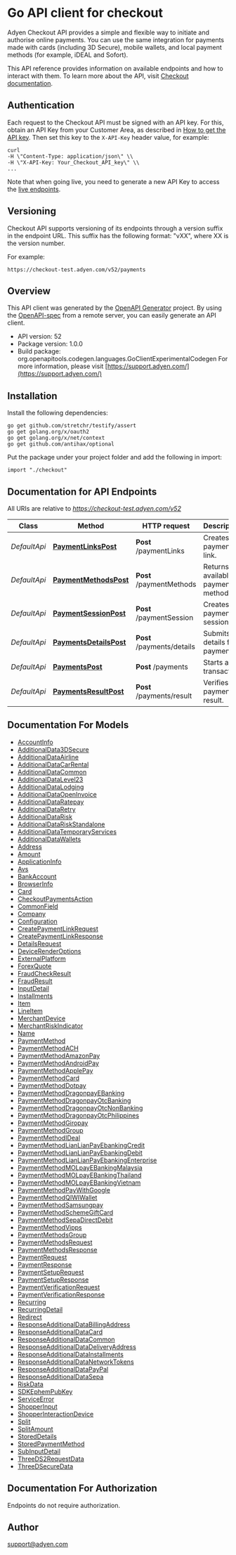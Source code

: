 # Go API client for checkout

Adyen Checkout API provides a simple and flexible way to initiate and authorise online payments. You can use the same integration for payments made with cards (including 3D Secure), mobile wallets, and local payment methods (for example, iDEAL and Sofort).

This API reference provides information on available endpoints and how to interact with them. To learn more about the API, visit [Checkout documentation](https://docs.adyen.com/checkout).

## Authentication
Each request to the Checkout API must be signed with an API key. For this, obtain an API Key from your Customer Area, as described in [How to get the API key](https://docs.adyen.com/user-management/how-to-get-the-api-key). Then set this key to the `X-API-Key` header value, for example:

```
curl
-H \"Content-Type: application/json\" \\
-H \"X-API-Key: Your_Checkout_API_key\" \\
...
```
Note that when going live, you need to generate a new API Key to access the [live endpoints](https://docs.adyen.com/development-resources/live-endpoints).

## Versioning
Checkout API supports versioning of its endpoints through a version suffix in the endpoint URL. This suffix has the following format: \"vXX\", where XX is the version number.

For example:
```
https://checkout-test.adyen.com/v52/payments
```

## Overview
This API client was generated by the [OpenAPI Generator](https://openapi-generator.tech) project.  By using the [OpenAPI-spec](https://www.openapis.org/) from a remote server, you can easily generate an API client.

- API version: 52
- Package version: 1.0.0
- Build package: org.openapitools.codegen.languages.GoClientExperimentalCodegen
For more information, please visit [https://support.adyen.com/](https://support.adyen.com/)

## Installation

Install the following dependencies:

```shell
go get github.com/stretchr/testify/assert
go get golang.org/x/oauth2
go get golang.org/x/net/context
go get github.com/antihax/optional
```

Put the package under your project folder and add the following in import:

```golang
import "./checkout"
```

## Documentation for API Endpoints

All URIs are relative to *https://checkout-test.adyen.com/v52*

Class | Method | HTTP request | Description
------------ | ------------- | ------------- | -------------
*DefaultApi* | [**PaymentLinksPost**](docs/DefaultApi.md#paymentlinkspost) | **Post** /paymentLinks | Creates a payment link.
*DefaultApi* | [**PaymentMethodsPost**](docs/DefaultApi.md#paymentmethodspost) | **Post** /paymentMethods | Returns available payment methods.
*DefaultApi* | [**PaymentSessionPost**](docs/DefaultApi.md#paymentsessionpost) | **Post** /paymentSession | Creates a payment session.
*DefaultApi* | [**PaymentsDetailsPost**](docs/DefaultApi.md#paymentsdetailspost) | **Post** /payments/details | Submits details for a payment.
*DefaultApi* | [**PaymentsPost**](docs/DefaultApi.md#paymentspost) | **Post** /payments | Starts a transaction.
*DefaultApi* | [**PaymentsResultPost**](docs/DefaultApi.md#paymentsresultpost) | **Post** /payments/result | Verifies payment result.


## Documentation For Models

 - [AccountInfo](docs/AccountInfo.md)
 - [AdditionalData3DSecure](docs/AdditionalData3DSecure.md)
 - [AdditionalDataAirline](docs/AdditionalDataAirline.md)
 - [AdditionalDataCarRental](docs/AdditionalDataCarRental.md)
 - [AdditionalDataCommon](docs/AdditionalDataCommon.md)
 - [AdditionalDataLevel23](docs/AdditionalDataLevel23.md)
 - [AdditionalDataLodging](docs/AdditionalDataLodging.md)
 - [AdditionalDataOpenInvoice](docs/AdditionalDataOpenInvoice.md)
 - [AdditionalDataRatepay](docs/AdditionalDataRatepay.md)
 - [AdditionalDataRetry](docs/AdditionalDataRetry.md)
 - [AdditionalDataRisk](docs/AdditionalDataRisk.md)
 - [AdditionalDataRiskStandalone](docs/AdditionalDataRiskStandalone.md)
 - [AdditionalDataTemporaryServices](docs/AdditionalDataTemporaryServices.md)
 - [AdditionalDataWallets](docs/AdditionalDataWallets.md)
 - [Address](docs/Address.md)
 - [Amount](docs/Amount.md)
 - [ApplicationInfo](docs/ApplicationInfo.md)
 - [Avs](docs/Avs.md)
 - [BankAccount](docs/BankAccount.md)
 - [BrowserInfo](docs/BrowserInfo.md)
 - [Card](docs/Card.md)
 - [CheckoutPaymentsAction](docs/CheckoutPaymentsAction.md)
 - [CommonField](docs/CommonField.md)
 - [Company](docs/Company.md)
 - [Configuration](docs/Configuration.md)
 - [CreatePaymentLinkRequest](docs/CreatePaymentLinkRequest.md)
 - [CreatePaymentLinkResponse](docs/CreatePaymentLinkResponse.md)
 - [DetailsRequest](docs/DetailsRequest.md)
 - [DeviceRenderOptions](docs/DeviceRenderOptions.md)
 - [ExternalPlatform](docs/ExternalPlatform.md)
 - [ForexQuote](docs/ForexQuote.md)
 - [FraudCheckResult](docs/FraudCheckResult.md)
 - [FraudResult](docs/FraudResult.md)
 - [InputDetail](docs/InputDetail.md)
 - [Installments](docs/Installments.md)
 - [Item](docs/Item.md)
 - [LineItem](docs/LineItem.md)
 - [MerchantDevice](docs/MerchantDevice.md)
 - [MerchantRiskIndicator](docs/MerchantRiskIndicator.md)
 - [Name](docs/Name.md)
 - [PaymentMethod](docs/PaymentMethod.md)
 - [PaymentMethodACH](docs/PaymentMethodACH.md)
 - [PaymentMethodAmazonPay](docs/PaymentMethodAmazonPay.md)
 - [PaymentMethodAndroidPay](docs/PaymentMethodAndroidPay.md)
 - [PaymentMethodApplePay](docs/PaymentMethodApplePay.md)
 - [PaymentMethodCard](docs/PaymentMethodCard.md)
 - [PaymentMethodDotpay](docs/PaymentMethodDotpay.md)
 - [PaymentMethodDragonpayEBanking](docs/PaymentMethodDragonpayEBanking.md)
 - [PaymentMethodDragonpayOtcBanking](docs/PaymentMethodDragonpayOtcBanking.md)
 - [PaymentMethodDragonpayOtcNonBanking](docs/PaymentMethodDragonpayOtcNonBanking.md)
 - [PaymentMethodDragonpayOtcPhilippines](docs/PaymentMethodDragonpayOtcPhilippines.md)
 - [PaymentMethodGiropay](docs/PaymentMethodGiropay.md)
 - [PaymentMethodGroup](docs/PaymentMethodGroup.md)
 - [PaymentMethodIDeal](docs/PaymentMethodIDeal.md)
 - [PaymentMethodLianLianPayEbankingCredit](docs/PaymentMethodLianLianPayEbankingCredit.md)
 - [PaymentMethodLianLianPayEbankingDebit](docs/PaymentMethodLianLianPayEbankingDebit.md)
 - [PaymentMethodLianLianPayEbankingEnterprise](docs/PaymentMethodLianLianPayEbankingEnterprise.md)
 - [PaymentMethodMOLpayEBankingMalaysia](docs/PaymentMethodMOLpayEBankingMalaysia.md)
 - [PaymentMethodMOLpayEBankingThailand](docs/PaymentMethodMOLpayEBankingThailand.md)
 - [PaymentMethodMOLpayEBankingVietnam](docs/PaymentMethodMOLpayEBankingVietnam.md)
 - [PaymentMethodPayWithGoogle](docs/PaymentMethodPayWithGoogle.md)
 - [PaymentMethodQIWIWallet](docs/PaymentMethodQIWIWallet.md)
 - [PaymentMethodSamsungpay](docs/PaymentMethodSamsungpay.md)
 - [PaymentMethodSchemeGiftCard](docs/PaymentMethodSchemeGiftCard.md)
 - [PaymentMethodSepaDirectDebit](docs/PaymentMethodSepaDirectDebit.md)
 - [PaymentMethodVipps](docs/PaymentMethodVipps.md)
 - [PaymentMethodsGroup](docs/PaymentMethodsGroup.md)
 - [PaymentMethodsRequest](docs/PaymentMethodsRequest.md)
 - [PaymentMethodsResponse](docs/PaymentMethodsResponse.md)
 - [PaymentRequest](docs/PaymentRequest.md)
 - [PaymentResponse](docs/PaymentResponse.md)
 - [PaymentSetupRequest](docs/PaymentSetupRequest.md)
 - [PaymentSetupResponse](docs/PaymentSetupResponse.md)
 - [PaymentVerificationRequest](docs/PaymentVerificationRequest.md)
 - [PaymentVerificationResponse](docs/PaymentVerificationResponse.md)
 - [Recurring](docs/Recurring.md)
 - [RecurringDetail](docs/RecurringDetail.md)
 - [Redirect](docs/Redirect.md)
 - [ResponseAdditionalDataBillingAddress](docs/ResponseAdditionalDataBillingAddress.md)
 - [ResponseAdditionalDataCard](docs/ResponseAdditionalDataCard.md)
 - [ResponseAdditionalDataCommon](docs/ResponseAdditionalDataCommon.md)
 - [ResponseAdditionalDataDeliveryAddress](docs/ResponseAdditionalDataDeliveryAddress.md)
 - [ResponseAdditionalDataInstallments](docs/ResponseAdditionalDataInstallments.md)
 - [ResponseAdditionalDataNetworkTokens](docs/ResponseAdditionalDataNetworkTokens.md)
 - [ResponseAdditionalDataPayPal](docs/ResponseAdditionalDataPayPal.md)
 - [ResponseAdditionalDataSepa](docs/ResponseAdditionalDataSepa.md)
 - [RiskData](docs/RiskData.md)
 - [SDKEphemPubKey](docs/SDKEphemPubKey.md)
 - [ServiceError](docs/ServiceError.md)
 - [ShopperInput](docs/ShopperInput.md)
 - [ShopperInteractionDevice](docs/ShopperInteractionDevice.md)
 - [Split](docs/Split.md)
 - [SplitAmount](docs/SplitAmount.md)
 - [StoredDetails](docs/StoredDetails.md)
 - [StoredPaymentMethod](docs/StoredPaymentMethod.md)
 - [SubInputDetail](docs/SubInputDetail.md)
 - [ThreeDS2RequestData](docs/ThreeDS2RequestData.md)
 - [ThreeDSecureData](docs/ThreeDSecureData.md)


## Documentation For Authorization

 Endpoints do not require authorization.



## Author

support@adyen.com

